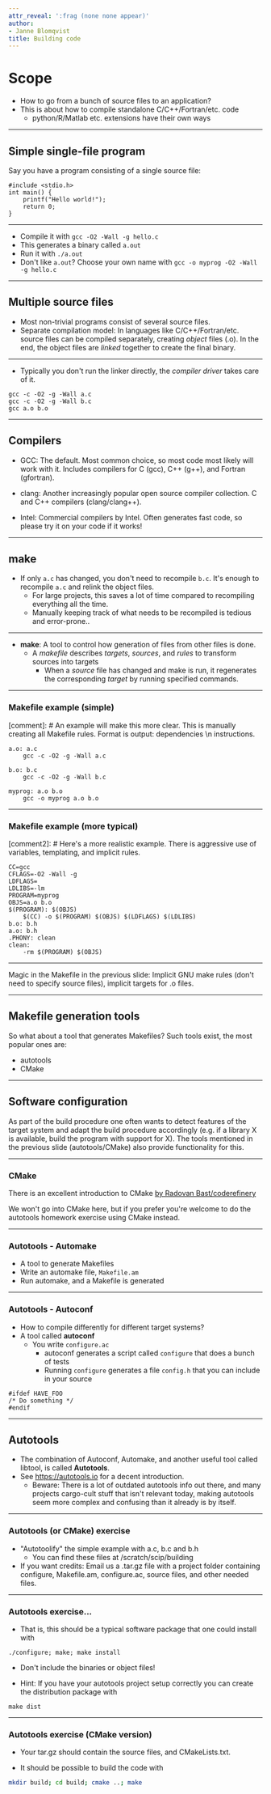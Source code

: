 ```yaml
---
attr_reveal: ':frag (none none appear)'
author:
- Janne Blomqvist
title: Building code
---
```


Scope
=====

-   How to go from a bunch of source files to an application?
-   This is about how to compile standalone C/C++/Fortran/etc. code
    -   python/R/Matlab etc. extensions have their own ways

---

## Simple single-file program

Say you have a program consisting of a single source file:

``` {.c}
#include <stdio.h>
int main() {
    printf("Hello world!");
    return 0;
}
```

---

-   Compile it with `gcc -O2 -Wall -g hello.c`
-   This generates a binary called `a.out`
-   Run it with `./a.out`
-   Don't like `a.out`? Choose your own name with `gcc -o myprog -O2
     -Wall -g hello.c`

---

## Multiple source files

-   Most non-trivial programs consist of several source files.
-   Separate compilation model: In languages like C/C++/Fortran/etc.
    source files can be compiled separately, creating *object* files
    (.o). In the end, the object files are *linked* together to create
    the final binary.

---

-   Typically you don't run the linker directly, the *compiler driver*
    takes care of it.

``` {.bash}
gcc -c -O2 -g -Wall a.c
gcc -c -O2 -g -Wall b.c
gcc a.o b.o
```

---

## Compilers

- GCC: The default. Most common choice, so most code most likely will
  work with it. Includes compilers for C (gcc), C++ (g++), and Fortran
  (gfortran).

- clang: Another increasingly popular open source compiler
  collection. C and C++ compilers (clang/clang++). 
  
- Intel: Commercial compilers by Intel. Often generates fast code, so
  please try it on your code if it works!

---

## make

-   If only `a.c` has changed, you don't need to recompile `b.c`. It's
    enough to recompile `a.c` and relink the object files.
    -   For large projects, this saves a lot of time compared to
        recompiling everything all the time.
    -   Manually keeping track of what needs to be recompiled is tedious
        and error-prone..

---

-   **make**: A tool to control how generation of files from other files
    is done.
    -   A *makefile* describes *targets*, *sources*, and *rules* to
        transform sources into targets
        -   When a *source* file has changed and make is run, it
            regenerates the corresponding *target* by running specified
            commands.

---

### Makefile example (simple)

[comment]: # An example will make this more clear.  This is manually creating all Makefile rules.  Format is output: dependencies  \n  instructions.

``` {.makefile}
a.o: a.c
    gcc -c -O2 -g -Wall a.c

b.o: b.c
    gcc -c -O2 -g -Wall b.c

myprog: a.o b.o
    gcc -o myprog a.o b.o
```

---

### Makefile example (more typical)

[comment2]: # Here's a more realistic example.  There is aggressive use of variables, templating, and implicit rules.

``` {.makefile}
CC=gcc
CFLAGS=-O2 -Wall -g
LDFLAGS=
LDLIBS=-lm
PROGRAM=myprog
OBJS=a.o b.o
$(PROGRAM): $(OBJS)
    $(CC) -o $(PROGRAM) $(OBJS) $(LDFLAGS) $(LDLIBS)
b.o: b.h
a.o: b.h
.PHONY: clean
clean: 
    -rm $(PROGRAM) $(OBJS)
```

---

Magic in the Makefile in the previous slide: Implicit GNU make rules
(don't need to specify source files), implicit targets for .o files.

---

## Makefile generation tools

So what about a tool that generates Makefiles?  Such tools exist, the
most popular ones are:

- autotools
- CMake

---

## Software configuration

As part of the build procedure one often wants to detect features of
the target system and adapt the build procedure accordingly (e.g. if a
library X is available, build the program with support for X). The
tools mentioned in the previous slide (autotools/CMake) also provide
functionality for this.

---

### CMake

There is an excellent introduction to CMake
[by Radovan Bast/coderefinery](http://cicero.xyz/v2/remark/github/coderefinery/lessons/master/cmake-basics.mkd/#1)

We won't go into CMake here, but if you prefer you're welcome to do
the autotools homework exercise using CMake instead.

---

### Autotools - Automake

-  A tool to generate Makefiles
-  Write an automake file, `Makefile.am`
-  Run automake, and a Makefile is generated

---

### Autotools - Autoconf

-   How to compile differently for different target systems?
-   A tool called **autoconf**
    -   You write `configure.ac`
        -   autoconf generates a script called `configure` that does a
            bunch of tests
        -   Running `configure` generates a file `config.h` that you can
            include in your source

``` {.c}
#ifdef HAVE_FOO
/* Do something */
#endif
```

---

Autotools
---------

-   The combination of Autoconf, Automake, and another useful tool
    called libtool, is called **Autotools**.
-   See <https://autotools.io> for a decent introduction.
    - Beware: There is a lot of outdated autotools info out there, and
      many projects cargo-cult stuff that isn't relevant today, making
      autotools seem more complex and confusing than it already is by
      itself.


---

### Autotools (or CMake) exercise

-   "Autotoolify" the simple example with a.c, b.c and b.h
    -   You can find these files at /scratch/scip/building
-   If you want credits: Email us a .tar.gz file with a project folder
    containing configure, Makefile.am, configure.ac, source files, and
    other needed files. 

---

### Autotools exercise...

- That is, this should be a typical software package that one could
  install with

``` {.bash}
./configure; make; make install
```

- Don't include the binaries or object files!

- Hint: If you have your autotools project setup correctly you can
  create the distribution package with

``` {.bash}
make dist
```

---

### Autotools exercise (CMake version)

- Your tar.gz should contain the source files, and CMakeLists.txt.

- It should be possible to build the code with

~~~bash
mkdir build; cd build; cmake ..; make
~~~
